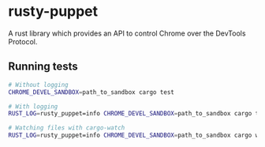 # rusty-puppet

A rust library which provides an API to control Chrome over the DevTools
Protocol.

## Running tests

```bash
# Without logging
CHROME_DEVEL_SANDBOX=path_to_sandbox cargo test

# With logging
RUST_LOG=rusty_puppet=info CHROME_DEVEL_SANDBOX=path_to_sandbox cargo test -- --nocapture

# Watching files with cargo-watch
RUST_LOG=rusty_puppet=info CHROME_DEVEL_SANDBOX=path_to_sandbox cargo watch -x 'test -- --nocapture'
```
